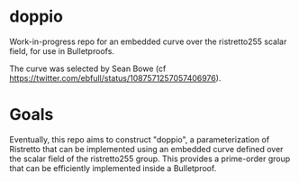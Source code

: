 # doppio

Work-in-progress repo for an embedded curve over the ristretto255 scalar field, for use in Bulletproofs.

The curve was selected by Sean Bowe (cf https://twitter.com/ebfull/status/1087571257057406976).

# Goals

Eventually, this repo aims to construct "doppio", a parameterization of Ristretto that can be implemented using an embedded curve defined over the scalar field of the ristretto255 group.  This provides a prime-order group that can be efficiently implemented inside a Bulletproof.

